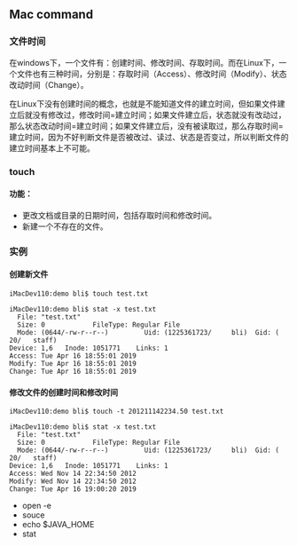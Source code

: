 ## Mac command

### 文件时间

在windows下，一个文件有：创建时间、修改时间、存取时间。而在Linux下，一个文件也有三种时间，分别是：存取时间（Access）、修改时间（Modify）、状态改动时间（Change）。

在Linux下没有创建时间的概念，也就是不能知道文件的建立时间，但如果文件建立后就没有修改过，修改时间=建立时间；如果文件建立后，状态就没有改动过，那么状态改动时间=建立时间；如果文件建立后，没有被读取过，那么存取时间=建立时间，因为不好判断文件是否被改过、读过、状态是否变过，所以判断文件的建立时间基本上不可能。



### touch

#### 功能：

- 更改文档或目录的日期时间，包括存取时间和修改时间。
- 新建一个不存在的文件。

### 实例

#### 创建新文件

```shell
iMacDev110:demo bli$ touch test.txt
```

```shell
iMacDev110:demo bli$ stat -x test.txt 
  File: "test.txt"
  Size: 0            FileType: Regular File
  Mode: (0644/-rw-r--r--)         Uid: (1225361723/     bli)  Gid: (   20/   staff)
Device: 1,6   Inode: 1051771    Links: 1
Access: Tue Apr 16 18:55:01 2019
Modify: Tue Apr 16 18:55:01 2019
Change: Tue Apr 16 18:55:01 2019
```

#### 修改文件的创建时间和修改时间

```shell
iMacDev110:demo bli$ touch -t 201211142234.50 test.txt
```

```shell
iMacDev110:demo bli$ stat -x test.txt 
  File: "test.txt"
  Size: 0            FileType: Regular File
  Mode: (0644/-rw-r--r--)         Uid: (1225361723/     bli)  Gid: (   20/   staff)
Device: 1,6   Inode: 1051771    Links: 1
Access: Wed Nov 14 22:34:50 2012
Modify: Wed Nov 14 22:34:50 2012
Change: Tue Apr 16 19:00:20 2019
```







- open -e
- souce
- echo $JAVA_HOME
- stat